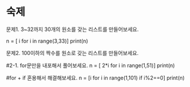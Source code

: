 # 숙제

문제1. 3~32까지 30개의 원소를 갖는 리스트를 만들어보세요.

n = [ i for i in range(3,33)]
print(n)

문제2. 100이하의 짝수를 원소로 갖는 리스트를 만들어보세요.

#2-1. for문만을 내포해서 풀어보세요.
n = [ 2*i for i in range(1,51)]
print(n)

#for + if 혼용해서 해결해보세요.
n = [i for i in range(1,101) if i%2==0]
print(n)



